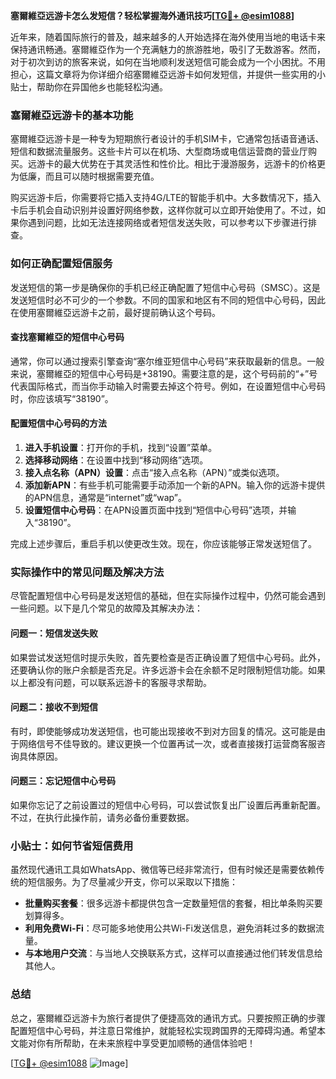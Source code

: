 **塞爾維亞远游卡怎么发短信？轻松掌握海外通讯技巧[[TG💪+ @esim1088](https://t.me/s/esim1088)]**

近年来，随着国际旅行的普及，越来越多的人开始选择在海外使用当地的电话卡来保持通讯畅通。塞爾維亞作为一个充满魅力的旅游胜地，吸引了无数游客。然而，对于初次到访的旅客来说，如何在当地顺利发送短信可能会成为一个小困扰。不用担心，这篇文章将为你详细介绍塞爾維亞远游卡如何发短信，并提供一些实用的小贴士，帮助你在异国他乡也能轻松沟通。

### 塞爾維亞远游卡的基本功能

塞爾維亞远游卡是一种专为短期旅行者设计的手机SIM卡，它通常包括语音通话、短信和数据流量服务。这些卡片可以在机场、大型商场或电信运营商的营业厅购买。远游卡的最大优势在于其灵活性和性价比。相比于漫游服务，远游卡的价格更为低廉，而且可以随时根据需要充值。

购买远游卡后，你需要将它插入支持4G/LTE的智能手机中。大多数情况下，插入卡后手机会自动识别并设置好网络参数，这样你就可以立即开始使用了。不过，如果你遇到问题，比如无法连接网络或者短信发送失败，可以参考以下步骤进行排查。

### 如何正确配置短信服务

发送短信的第一步是确保你的手机已经正确配置了短信中心号码（SMSC）。这是发送短信时必不可少的一个参数。不同的国家和地区有不同的短信中心号码，因此在使用塞爾維亞远游卡之前，最好提前确认这个号码。

#### 查找塞爾維亞的短信中心号码

通常，你可以通过搜索引擎查询“塞尔维亚短信中心号码”来获取最新的信息。一般来说，塞爾維亞的短信中心号码是+38190。需要注意的是，这个号码前的“+”号代表国际格式，而当你手动输入时需要去掉这个符号。例如，在设置短信中心号码时，你应该填写“38190”。

#### 配置短信中心号码的方法

1. **进入手机设置**：打开你的手机，找到“设置”菜单。
2. **选择移动网络**：在设置中找到“移动网络”选项。
3. **接入点名称（APN）设置**：点击“接入点名称（APN）”或类似选项。
4. **添加新APN**：有些手机可能需要手动添加一个新的APN。输入你的远游卡提供的APN信息，通常是“internet”或“wap”。
5. **设置短信中心号码**：在APN设置页面中找到“短信中心号码”选项，并输入“38190”。

完成上述步骤后，重启手机以使更改生效。现在，你应该能够正常发送短信了。

### 实际操作中的常见问题及解决方法

尽管配置短信中心号码是发送短信的基础，但在实际操作过程中，仍然可能会遇到一些问题。以下是几个常见的故障及其解决办法：

#### 问题一：短信发送失败

如果尝试发送短信时提示失败，首先要检查是否正确设置了短信中心号码。此外，还要确认你的账户余额是否充足。许多远游卡会在余额不足时限制短信功能。如果以上都没有问题，可以联系远游卡的客服寻求帮助。

#### 问题二：接收不到短信

有时，即使能够成功发送短信，也可能出现接收不到对方回复的情况。这可能是由于网络信号不佳导致的。建议更换一个位置再试一次，或者直接拨打运营商客服咨询具体原因。

#### 问题三：忘记短信中心号码

如果你忘记了之前设置过的短信中心号码，可以尝试恢复出厂设置后再重新配置。不过，在执行此操作前，请务必备份重要数据。

### 小贴士：如何节省短信费用

虽然现代通讯工具如WhatsApp、微信等已经非常流行，但有时候还是需要依赖传统的短信服务。为了尽量减少开支，你可以采取以下措施：

- **批量购买套餐**：很多远游卡都提供包含一定数量短信的套餐，相比单条购买要划算得多。
- **利用免费Wi-Fi**：尽可能多地使用公共Wi-Fi发送信息，避免消耗过多的数据流量。
- **与本地用户交流**：与当地人交换联系方式，这样可以直接通过他们转发信息给其他人。

### 总结

总之，塞爾維亞远游卡为旅行者提供了便捷高效的通讯方式。只要按照正确的步骤配置短信中心号码，并注意日常维护，就能轻松实现跨国界的无障碍沟通。希望本文能对你有所帮助，在未来旅程中享受更加顺畅的通信体验吧！

[[TG💪+ @esim1088](https://t.me/s/esim1088) ![Image](https://i.postimg.cc/4NQfJmqS/Snipaste-2025-05-13-00-14-12.png)]